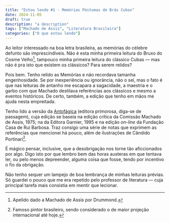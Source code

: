 ```yaml
---
title: "Estou lendo #1 - Memórias Póstumas de Brás Cubas"
date: 2024-11-05
draft: true
description: "a description"
tags: ["Machado de Assis", "Literatura Brasileira"]
categories: ["O que estou lendo"]
---
```

Ao leitor interessado na boa letra brasileira, as memórias do célebre defunto são imprescindíveis. Não é esta minha primeira leitura do Bruxo do Cosme Velho[^1], tampouco minha primeira leitura do clássico Cubas — mas não é pra isto que existem os clássicos? Para serem relidos?

Pois bem. Tenho relido as Memórias e não recordava tamanha engenhosidade. Se por inexperiência ou ignorância, não o sei, mas o fato é que nas leituras de antanho me escapara a sagacidade, a maestria e o garbo com que Machado destilava referências aos clássicos e mesmo a eventos históricos. De certo, também, a edição que tenho em mãos me ajuda nesta empreitada.

Tenho lido a versão da [Antofágica](https://www.amazon.com.br/Mem%C3%B3rias-P%C3%B3stumas-Br%C3%A1s-Cubas-Exclusiva/dp/658021001X/ref=sr_1_1?__mk_pt_BR=%C3%85M%C3%85%C5%BD%C3%95%C3%91&s=books&sr=1-1) (editora primorosa, diga-se de passagem), cuja edição se baseia na edição crítica da Comissão Machado de Assis, 1975; na da Editora Garnier, 1995 e na edição *on-line* da Fundação Casa de Rui Barbosa. Traz consigo uma série de notas que exprimem as referências que mencionei há pouco, além de ilustrações de Cândido Portinari[^2].

É mágico pensar, inclusive, que a desobrigação nos torne tão aficcionados por algo. Digo isto por que lembro bem das horas austeras em que tentava ler, ou pelo menos depreender, alguma coisa que fosse, tendo por incentivo o fio da obrigação.

Não tenho  sequer um lampejo de boa lembrança de minhas leituras prévias. Só guardei o pouco que me era repetido pelo professor de literatura — cuja principal tarefa mais consistia em mentir que lecionar.

[^1]: Apelido dado a Machado de Assis por Drummond.
[^2]: Famoso pintor brasileiro, sendo considerado o de maior projeção internacional até hoje.
